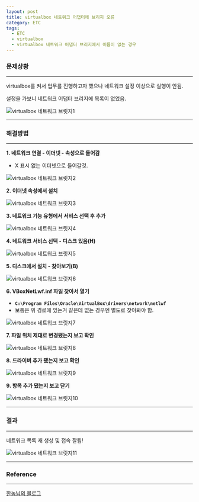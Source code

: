 ```yaml
---
layout: post
title: virtualbox 네트워크 어댑터에 브리지 오류
category: ETC
tags:
  - ETC
  - virtualbox
  - virtualbox 네트워크 어댑터 브리지에서 이름이 없는 경우
---
```






### 문제상황

---

virtualbox를 켜서 업무를 진행하고자 했으나 네트워크 설정 이상으로 실행이 안됨.

설정을 가보니 네트워크 어댑터 브리지에 목록이 없었음.

![virtualbox 네트워크 브릿지1](/assets/cloud/virtualboxnetwork1.PNG)

---



### 해결방법

---

**1. 네트워크 연결 - 이더넷 - 속성으로 들어감**

- X 표시 없는 이더넷으로 들어갈것.

![virtualbox 네트워크 브릿지2](/assets/cloud/virtualboxnetwork2.PNG)

**2. 이더넷 속성에서 설치**

![virtualbox 네트워크 브릿지3](/assets/cloud/virtualboxnetwork3.PNG)



**3. 네트워크 기능 유형에서 서비스 선택 후 추가**

![virtualbox 네트워크 브릿지4](/assets/cloud/virtualboxnetwork4.PNG)



**4. 네트워크 서비스 선택 - 디스크 있음(H)**

![virtualbox 네트워크 브릿지5](/assets/cloud/virtualboxnetwork5.PNG)



**5. 디스크에서 설치 - 찾아보기(B)**

![virtualbox 네트워크 브릿지6](/assets/cloud/virtualboxnetwork6.PNG)



**6. VBoxNetLwf.inf 파일 찾아서 열기**

- **`C:\Program Files\Oracle\VirtualBox\drivers\network\netlwf`**
- 보통은 위 경로에 있는거 같은데 없는 경우엔 별도로 찾아봐야 함.

![virtualbox 네트워크 브릿지7](/assets/cloud/virtualboxnetwork7.PNG)



**7. 파일 위치 제대로 변경됐는지 보고 확인**

![virtualbox 네트워크 브릿지8](/assets/cloud/virtualboxnetwork8.PNG)



**8. 드라이버 추가 됐는지 보고 확인**

![virtualbox 네트워크 브릿지9](/assets/cloud/virtualboxnetwork9.PNG)



**9. 항목 추가 됐는지 보고 닫기**

![virtualbox 네트워크 브릿지10](/assets/cloud/virtualboxnetwork10.PNG)

---



### 결과

---

네트워크 목록 재 생성 및 접속 잘됨!

![virtualbox 네트워크 브릿지11](/assets/cloud/virtualboxnetwork11.PNG)

---



### Reference

---

[한놈님의 블로그](https://hannom.tistory.com/112)



